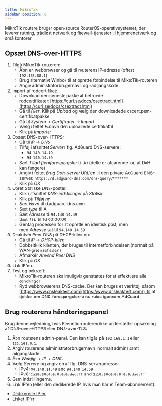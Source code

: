 ```yaml
---
title: MikroTik
sidebar_position: 6
---
```


MikroTik routere bruger open-source RouterOS-operativsystemet, der leverer rutning, trådløst netværk og firewall-tjenester til hjemmenetværk og små kontorer.

## Opsæt DNS-over-HTTPS

1. Tilgå MikroTik-routeren:
   - Åbn en webbrowser og gå til routerens IP-adresse (oftest `192.168.88.1`)
   - Brug alternativt Winbox til at oprette forbindelse til MikroTik-routeren
   - Angiv administratorbrugernavn og -adgangskode
2. Import af rodcertifikat:
   - Download den seneste pakke af betroede rodcertifikater: [https://curl.se/docs/caextract.html](https://curl.se/docs/caextract.html)
   - Gå til _Filer_. Klik på _Upload_ og vælg den downloadede cacert.pem-certifikatpakke
   - Gå til _System_ → _Certifikater_ → _Import_
   - Vælg i feltet _Filnavn_ den uploadede certifikatfil
   - Klik på _Importér_
3. Opsæt DNS-over-HTTPS:
   - Gå til _IP_ → _DNS_
   - Tilføj i afsnittet _Servere_ flg. AdGuard DNS-servere:
     - `94.140.14.49`
     - `94.140.14.59`
   - Sæt _Tillad fjernforespørgsler_ til _Ja_ (dette er afgørende for, at DoH kan fungere)
   - Angiv i feltet _Brug DoH-server_ URL'en til den private AdGuard DNS-server: `https://d.adguard-dns.com/dns-query/*******`
   - Klik på _OK_
4. Opret Statiske DNS-poster:
   - Klik i afsnittet _DNS-indstillinger_ på _Statisk_
   - Klik på _Tilføj ny_
   - Sæt _Navn_ til d.adguard-dns.com
   - Sæt _type_ til A
   - Sæt _Adresse_ til `94.140.14.49`
   - Sæt _TTL_ til 1d 00:00:00
   - Gentag processen for at oprette en identisk post, men med _Adresse_ sat til `94.140.14.59`
5. Deaktivér Peer DNS på DHCP-klienten:
   - Gå til _IP_ → _DHCP-klient_
   - Dobbeltklik klienten, der bruges til internetforbindelsen (normalt på WAN-grænsefladen)
   - Afmarkér _Anvend Peer DNS_
   - Klik på _OK_
6. Link IP'en.
7. Test og bekræft:
   - MikroTik-routeren skal muligvis genstartes for at effektuere alle ændringer
   - Ryd webbrowserens DNS-cache. Der kan bruges et værktøj, såsom [https://www.dnsleaktest.com](https://www.dnsleaktest.com/), til at tjekke, om DNS-forespørgslerne nu rutes igennem AdGuard

## Brug routerens håndteringspanel

Brug denne vejledning, hvis Keenetic-routeren ikke understøtter opsætning af DNS-over-HTTPS eller DNS-over-TLS:

1. Åbn routerens admin-panel. Den kan tilgås på `192.168.1.1` eller `192.168.0.1`.
2. Angiv routerens administratorbrugernavn (normalt admin) samt adgangskode.
3. Åbn _Webfig_ → _IP_ → _DNS_.
4. Vælg _Servere_ og angiv en af flg. DNS-serveradresser.
   - IPv4: `94.140.14.49` and `94.140.14.59`
   - IPv6: `2a10:50c0:0:0:0:0:ded:ff` and `2a10:50c0:0:0:0:0:dad:ff`
5. Gem indstillingerne.
6. Link IP'en (eller den dedikerede IP, hvis man har et Team-abonnement).

- [Dedikerede IP'er](/private-dns/connect-devices/other-options/dedicated-ip.md)
- [Linket IP'er](/private-dns/connect-devices/other-options/linked-ip.md)
